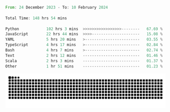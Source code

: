 <!--START_SECTION:waka-->

```rust
From: 24 December 2023 - To: 10 February 2024

Total Time: 148 hrs 54 mins

Python            102 hrs 3 mins  >>>>>>>>>>>>>>>>>--------   67.69 %
JavaScript        22 hrs 44 mins  >>>>---------------------   15.08 %
YAML              5 hrs 20 mins   >------------------------   03.55 %
TypeScript        4 hrs 17 mins   >------------------------   02.84 %
Bash              4 hrs 7 mins    >------------------------   02.74 %
Text              2 hrs 12 mins   -------------------------   01.46 %
Scala             2 hrs 3 mins    -------------------------   01.37 %
Other             1 hr 51 mins    -------------------------   01.23 %
```

<!--END_SECTION:waka-->


<picture>
  <source media="(prefers-color-scheme: dark)" srcset="https://raw.githubusercontent.com/jeerawut97/jeerawut97/output/github-contribution-grid-snake.svg">
  <img alt="github contribution grid snake animation" src="https://raw.githubusercontent.com/jeerawut97/jeerawut97/output/github-contribution-grid-snake.svg">
</picture>

